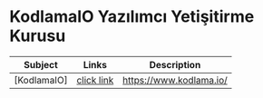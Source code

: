 # KodlamaIO Yazılımcı Yetişitirme Kurusu
|Subject |Links  | Description|
--- | --- | ---|
|[KodlamaIO]|[click link](https://www.kodlama.io/)|https://www.kodlama.io/|
